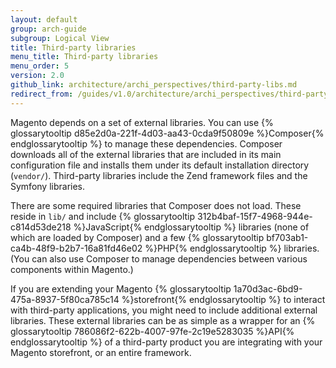 ```yaml
---
layout: default
group: arch-guide
subgroup: Logical View
title: Third-party libraries
menu_title: Third-party libraries
menu_order: 5
version: 2.0
github_link: architecture/archi_perspectives/third-party-libs.md
redirect_from: /guides/v1.0/architecture/archi_perspectives/third-party-libs.html
---
```


Magento depends on a set of external libraries. You can use {% glossarytooltip d85e2d0a-221f-4d03-aa43-0cda9f50809e %}Composer{% endglossarytooltip %} to manage these dependencies. Composer downloads all of the external libraries that are included in its main configuration file and installs them under its default installation directory (`vendor/`). Third-party libraries include the Zend framework files and the Symfony libraries.

There are some required libraries that Composer does not load. These reside in `lib/` and include {% glossarytooltip 312b4baf-15f7-4968-944e-c814d53de218 %}JavaScript{% endglossarytooltip %} libraries (none of which are loaded by Composer) and a few {% glossarytooltip bf703ab1-ca4b-48f9-b2b7-16a81fd46e02 %}PHP{% endglossarytooltip %} libraries. (You can also use Composer to manage dependencies between various components within Magento.)

If you are extending your Magento {% glossarytooltip 1a70d3ac-6bd9-475a-8937-5f80ca785c14 %}storefront{% endglossarytooltip %} to interact with third-party applications, you might need to include additional external libraries. These external libraries can be as simple as a wrapper for an {% glossarytooltip 786086f2-622b-4007-97fe-2c19e5283035 %}API{% endglossarytooltip %} of a third-party product you are integrating with your Magento storefront, or an entire framework.
